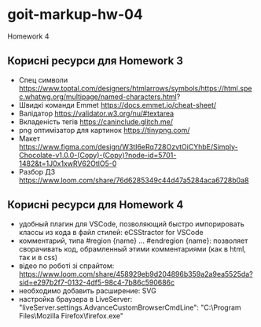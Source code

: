 # goit-markup-hw-04

Homework 4

## Корисні ресурси для Homework 3

- Спец символи
  https://www.toptal.com/designers/htmlarrows/symbols/https://html.spec.whatwg.org/multipage/named-characters.html?
- Швидкі команди Emmet https://docs.emmet.io/cheat-sheet/
- Валідатор https://validator.w3.org/nu/#textarea
- Вкладеність тегів https://caninclude.glitch.me/
- png оптимізатор для картинок https://tinypng.com/
- Макет
  https://www.figma.com/design/W3tI6eRq728OzvtOiCYhbE/Simply-Chocolate-v1.0.0-(Copy)-(Copy)?node-id=5701-1482&t=1J0x1xwRV62OtlO5-0
- Разбор ДЗ https://www.loom.com/share/76d6285349c44d47a5284aca6728b0a8

## Корисні ресурси для Homework 4

- удобный плагин для VSCode, позволяющий быстро импорировать классы из кода в файл стилей:
  eCSStractor for VSCode
- комментарий, типа #region {name} ... #endregion {name}: позволяет сворачивать код, обрамленный этими комментариями (как в html, так и в css)
- відео по роботі зі спрайтом:
  https://www.loom.com/share/458929eb9d204896b359a2a9ea5525da?sid=e297b2f7-0132-4df5-98c4-7b86c590686c
- необходимо добавить расширение: SVG
- настройка браузера в LiveServer:
  "liveServer.settings.AdvanceCustomBrowserCmdLine": "C:\\Program Files\\Mozilla Firefox\\firefox.exe"
